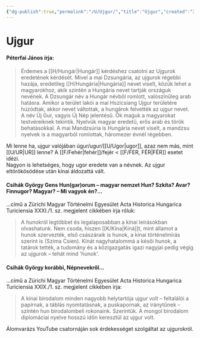 ```yaml
---
{"dg-publish":true,"permalink":"/U/Ujgur/","title":"Ujgur","created":"2024-05-07T18:31","updated":"2024-05-07T18:31"}
---
```



# Ujgur

#### Péterfai János írja:

> Érdemes a [[H/Hungár\|Hungár]] kérdéshez csatolni az Ujgurok eredetének kérdését. Mivel a mai Dzsungária, az ujgurok régebbi hazája, eredetileg [[H/Hungária\|Hungária]] nevet viselt, közük lehet a magyarokhoz, akik szintén a Hungária nevet tartják országuk nevének. A Dzsungár név a Hungár névből romlott, valószínűleg arab hatásra. Amikor a terület lakói a mai Hszicsiang Ujgur területére húzódtak, akkor nevet váltottak, a hungárok felvették az ujgur nevet. A név Új Gur, vagyis Új Nép jelentésű. Ők maguk a magyarokat testvéreiknek tekintik. Nyelvük magyar eredetű, erős arab és török behatásokkal. A mai Mandzsúria is Hungária nevet viselt, a mandzsu nyelvek is a magyarból romlottak, háromezer évnél régebben.  

Mi lenne ha, ujgur valójában úgur/ugur/[[U/Ugor\|ugor]], azaz nem más, mint [[U/UR\|UR]] lenne? A [[F/Fehér\|fehér]]/fejér < [[F/FER, FÉR\|FÉR]] esetet idézi.  
Nagyon is lehetséges, hogy ugor eredete van a névnek. Az ujgur eltörökösödése után kínai áldozattá vált.  

#### Csihák György Gens Hun(gar)orum – magyar nemzet Hun? Szkíta? Avar? Finnugor? Magyar? – Mi vagyok én?...

...című a Zürichi Magyar Történelmi Egyesület Acta Historica Hungarica Turiciensia XXXI./1. sz. megjelent cikkében írja róluk:  
> A hunokról legtöbbet és legalaposabban a kínai leírásokban olvashatunk. Nem csoda, hiszen [[K/Kína\|Kíná]]t, mint államot a hunok szervezték, első császáraik is hunok, a kínai történelmírás szerint is (Szima Csien). Kínát nagyhatalommá a késői hunok, a tatárok tették, a tudomány és a közigazgatás igazi nagyjai pedig végig az ujgurok – tehát mind 'hunok'.  

#### Csihák György korábbi, Népnevekről...

...című a Zürichi Magyar Történelmi Egyesület Acta Historica Hungarica Turiciensia XXIX./1. sz. megjelent cikkében írja:  
> A kínai birodalom minden nagyobb helytartója ujgur volt – feltalálói a papírnak, a táblás nyomtatásnak, a puskapornak, az iránytűnek – szintén hun birodalombeli rokonaink. Szerintük. A mongol birodalom diplomáciai nyelve hosszú időn keresztül az ujgur volt.  

Álomvarázs YouTube csatornáján sok érdekességet szolgáltat az ujgurokról.  